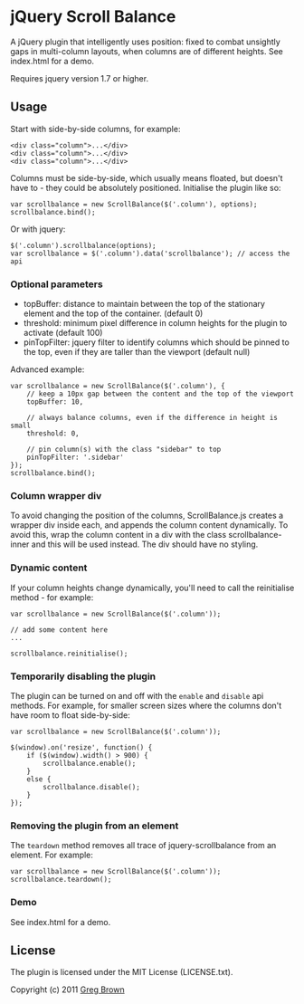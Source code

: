 # jQuery Scroll Balance

A jQuery plugin that intelligently uses position: fixed to combat unsightly gaps 
in multi-column layouts, when columns are of different heights. See index.html 
for a demo.

Requires jquery version 1.7 or higher.

## Usage

Start with side-by-side columns, for example:
    
    <div class="column">...</div>
    <div class="column">...</div>
    <div class="column">...</div>

Columns must be side-by-side, which usually means floated, but doesn't have to -
they could be absolutely positioned.
Initialise the plugin like so:

    var scrollbalance = new ScrollBalance($('.column'), options);
    scrollbalance.bind();
    
Or with jquery:

    $('.column').scrollbalance(options);
    var scrollbalance = $('.column').data('scrollbalance'); // access the api


### Optional parameters

- topBuffer: distance to maintain between the top of the stationary element 
             and the top of the container. (default 0)
- threshold: minimum pixel difference in column heights for the plugin to 
             activate (default 100)
- pinTopFilter: jquery filter to identify columns which should be pinned to 
                the top, even if they are taller than the viewport (default 
                null)

Advanced example:
    
    var scrollbalance = new ScrollBalance($('.column'), {
        // keep a 10px gap between the content and the top of the viewport
        topBuffer: 10,
        
        // always balance columns, even if the difference in height is small
        threshold: 0,
        
        // pin column(s) with the class "sidebar" to top
        pinTopFilter: '.sidebar'
    });
    scrollbalance.bind();

### Column wrapper div

To avoid changing the position of the columns, ScrollBalance.js creates a 
wrapper div inside each, and appends the column content dynamically. To avoid
this, wrap the column content in a div with the class scrollbalance-inner and
this will be used instead. The div should have no styling.

### Dynamic content

If your column heights change dynamically, you'll need to call the reinitialise
method - for example:

    var scrollbalance = new ScrollBalance($('.column'));
    
    // add some content here
    ...
    
    scrollbalance.reinitialise();


### Temporarily disabling the plugin

The plugin can be turned on and off with the `enable` and `disable` api
methods. For example, for smaller screen sizes where the columns don't have
room to float side-by-side:
  
    var scrollbalance = new ScrollBalance($('.column'));

    $(window).on('resize', function() {
        if ($(window).width() > 900) {
            scrollbalance.enable();
        }
        else {
            scrollbalance.disable();                    
        }
    });


### Removing the plugin from an element

The `teardown` method removes all trace of jquery-scrollbalance from an element.
For example:
    
    var scrollbalance = new ScrollBalance($('.column'));
    scrollbalance.teardown();


### Demo

See index.html for a demo.

## License

The plugin is licensed under the MIT License (LICENSE.txt).

Copyright (c) 2011 [Greg Brown](http://gregbrown.co.nz)
